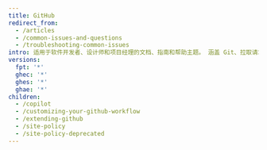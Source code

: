 ```yaml
---
title: GitHub
redirect_from:
  - /articles
  - /common-issues-and-questions
  - /troubleshooting-common-issues
intro: 适用于软件开发者、设计师和项目经理的文档、指南和帮助主题。 涵盖 Git、拉取请求、问题、wiki、gist 和充分使用 GitHub 进行开发所需的一切。
versions:
  fpt: '*'
  ghec: '*'
  ghes: '*'
  ghae: '*'
children:
  - /copilot
  - /customizing-your-github-workflow
  - /extending-github
  - /site-policy
  - /site-policy-deprecated
---
```


